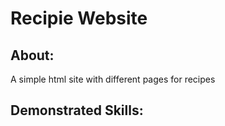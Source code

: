 # Recipie Website

## About:
A simple html site with different pages for recipes

## Demonstrated Skills:
